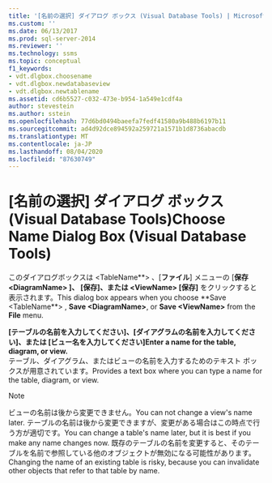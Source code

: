 ```yaml
---
title: '[名前の選択] ダイアログ ボックス (Visual Database Tools) | Microsoft Docs'
ms.custom: ''
ms.date: 06/13/2017
ms.prod: sql-server-2014
ms.reviewer: ''
ms.technology: ssms
ms.topic: conceptual
f1_keywords:
- vdt.dlgbox.choosename
- vdt.dlgbox.newdatabaseview
- vdt.dlgbox.newtablename
ms.assetid: cd6b5527-c032-473e-b954-1a549e1cdf4a
author: stevestein
ms.author: sstein
ms.openlocfilehash: 77d6bd0494baeefa7fedf41580a9b488b6197b11
ms.sourcegitcommit: ad4d92dce894592a259721a1571b1d8736abacdb
ms.translationtype: MT
ms.contentlocale: ja-JP
ms.lasthandoff: 08/04/2020
ms.locfileid: "87630749"
---
```

# <a name="choose-name-dialog-box-visual-database-tools"></a><span data-ttu-id="8f186-102">[名前の選択] ダイアログ ボックス (Visual Database Tools)</span><span class="sxs-lookup"><span data-stu-id="8f186-102">Choose Name Dialog Box (Visual Database Tools)</span></span>
  <span data-ttu-id="8f186-103">このダイアログボックスは \<TableName**> 、[**ファイル**] メニューの [**保存 \<DiagramName> ]、 **[保存]、または** \<ViewName> [保存]** をクリックすると表示されます。</span><span class="sxs-lookup"><span data-stu-id="8f186-103">This dialog box appears when you choose \*\*Save \<TableName**> , **Save \<DiagramName>**, or **Save \<ViewName>** from the **File** menu.</span></span>  
  
 <span data-ttu-id="8f186-104">**[テーブルの名前を入力してください]、[ダイアグラムの名前を入力してください]、または [ビュー名を入力してください]**</span><span class="sxs-lookup"><span data-stu-id="8f186-104">**Enter a name for the table, diagram, or view.**</span></span>  
 <span data-ttu-id="8f186-105">テーブル、ダイアグラム、またはビューの名前を入力するためのテキスト ボックスが用意されています。</span><span class="sxs-lookup"><span data-stu-id="8f186-105">Provides a text box where you can type a name for the table, diagram, or view.</span></span>  
  
> [!NOTE]  
>  <span data-ttu-id="8f186-106">ビューの名前は後から変更できません。</span><span class="sxs-lookup"><span data-stu-id="8f186-106">You can not change a view's name later.</span></span> <span data-ttu-id="8f186-107">テーブルの名前は後から変更できますが、変更がある場合はこの時点で行う方が適切です。</span><span class="sxs-lookup"><span data-stu-id="8f186-107">You can change a table's name later, but it is best if you make any name changes now.</span></span> <span data-ttu-id="8f186-108">既存のテーブルの名前を変更すると、そのテーブルを名前で参照している他のオブジェクトが無効になる可能性があります。</span><span class="sxs-lookup"><span data-stu-id="8f186-108">Changing the name of an existing table is risky, because you can invalidate other objects that refer to that table by name.</span></span>  
  
  
